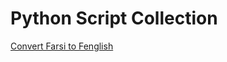 # Python Script Collection

[Convert Farsi to Fenglish](https://github.com/hadi-hd/python-script-collection/tree/main/fa-to-fen.py)
